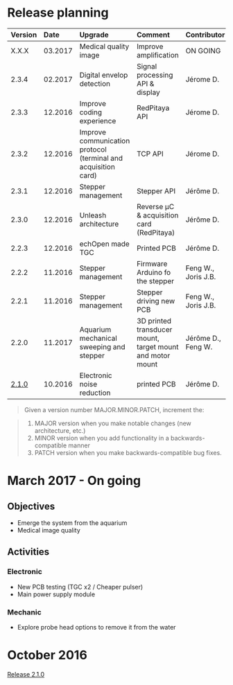 


# Release planning 

| Version | Date | Upgrade | Comment | Contributor |
|:--|:--|:--|:--|:--|
| X.X.X | 03.2017 | Medical quality image | Improve amplification | ON GOING |
| 2.3.4 | 02.2017 | Digital envelop detection | Signal processing API & display | Jérome D. |
| 2.3.3 | 12.2016 | Improve coding experience | RedPitaya API | Jérome D. |
| 2.3.2 | 12.2016 | Improve communication protocol (terminal and acquisition card) | TCP API | Jérome D. |
| 2.3.1 | 12.2016 | Stepper management | Stepper API | Jérôme D. |
| 2.3.0 | 12.2016 | Unleash architecture | Reverse µC & acquisition card (RedPitaya) | Jérôme D. |
| 2.2.3 | 12.2016 | echOpen made TGC | Printed PCB | Jérôme D. |
| 2.2.2 | 11.2016 | Stepper management | Firmware Arduino fo the stepper | Feng W., Joris J.B. |
| 2.2.1 | 11.2016 | Stepper management | Stepper driving new PCB | Feng W., Joris J.B. |
| 2.2.0 | 11.2017 | Aquarium mechanical sweeping and stepper | 3D printed transducer mount, target mount and motor mount | Jérôme D., Feng W. |
| [2.1.0](https://echopen.gitbooks.io/starterkit/content/release_2_1_0.html) | 10.2016 | Electronic noise reduction | printed PCB | Jérôme D. |

> Given a version number MAJOR.MINOR.PATCH, increment the:

>1. MAJOR version when you make notable changes (new architecture, etc.)
>2. MINOR version when you add functionality in a backwards-compatible manner
>3. PATCH version when you make backwards-compatible bug fixes.

# March 2017 - On going 
## Objectives
* Emerge the system from the aquarium 
* Medical image quality 

## Activities 
### Electronic 
* New PCB testing (TGC x2 / Cheaper pulser)
* Main power supply module 

### Mechanic
* Explore probe head options to remove it from the water 

# October 2016
[Release 2.1.0](http://echopen.org/doc-website/CAT-configuration/CFG-sweeping_probe/content)

